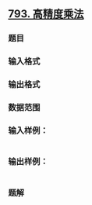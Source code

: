 ## [793. 高精度乘法](https://www.acwing.com/problem/content/solution/795/1/)

### 题目

### 输入格式

### 输出格式

### 数据范围

### 输入样例：

```

```

### 输出样例：

```

```

### 题解